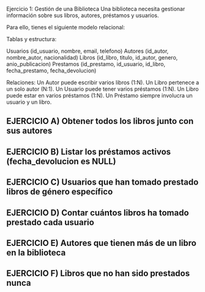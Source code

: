 

Ejercicio 1: Gestión de una Biblioteca
Una biblioteca necesita gestionar información sobre sus libros, autores, préstamos y usuarios.


Para ello, tienes el siguiente modelo relacional:

Tablas y estructura:

Usuarios (id_usuario, nombre, email, telefono)
Autores (id_autor, nombre_autor, nacionalidad)
Libros (id_libro, titulo, id_autor, genero, anio_publicacion)
Prestamos (id_prestamo, id_usuario, id_libro, fecha_prestamo, fecha_devolucion)

Relaciones:
Un Autor puede escribir varios libros (1:N).
Un Libro pertenece a un solo autor (N:1).
Un Usuario puede tener varios préstamos (1:N).
Un Libro puede estar en varios préstamos (1:N).
Un Préstamo siempre involucra un usuario y un libro.




## EJERCICIO A) Obtener todos los libros junto con sus autores

## EJERCICIO B) Listar los préstamos activos (fecha_devolucion es NULL)

## EJERCICIO C) Usuarios que han tomado prestado libros de género específico

## EJERCICIO D) Contar cuántos libros ha tomado prestado cada usuario

## EJERCICIO E) Autores que tienen más de un libro en la biblioteca

## EJERCICIO F) Libros que no han sido prestados nunca





